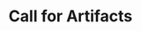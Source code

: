 ---
title: Call for Artifacts
order: 10
redirect_to: https://www.acsac.org/2019/submissions/papers/artifacts/
---